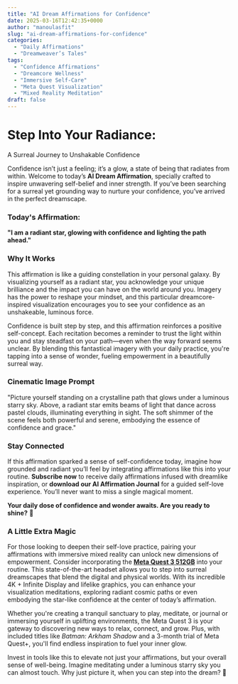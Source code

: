 ```yaml
---
title: "AI Dream Affirmations for Confidence"
date: 2025-03-16T12:42:35+0000
author: "manoulasfit"
slug: "ai-dream-affirmations-for-confidence"
categories:
  - "Daily Affirmations"
  - "Dreamweaver’s Tales"
tags:
  - "Confidence Affirmations"
  - "Dreamcore Wellness"
  - "Immersive Self-Care"
  - "Meta Quest Visualization"
  - "Mixed Reality Meditation"
draft: false
---
```

# Step Into Your Radiance: 

A Surreal Journey to Unshakable Confidence

Confidence isn’t just a feeling; it’s a glow, a state of being that radiates from within. Welcome to today’s **AI Dream Affirmation**, specially crafted to inspire unwavering self-belief and inner strength. If you’ve been searching for a surreal yet grounding way to nurture your confidence, you’ve arrived in the perfect dreamscape.

### Today's Affirmation:

**"I am a radiant star, glowing with confidence and lighting the path ahead."**

### Why It Works

This affirmation is like a guiding constellation in your personal galaxy. By visualizing yourself as a radiant star, you acknowledge your unique brilliance and the impact you can have on the world around you. Imagery has the power to reshape your mindset, and this particular dreamcore-inspired visualization encourages you to see your confidence as an unshakeable, luminous force.

Confidence is built step by step, and this affirmation reinforces a positive self-concept. Each recitation becomes a reminder to trust the light within you and stay steadfast on your path—even when the way forward seems unclear. By blending this fantastical imagery with your daily practice, you're tapping into a sense of wonder, fueling empowerment in a beautifully surreal way.

### Cinematic Image Prompt

"Picture yourself standing on a crystalline path that glows under a luminous starry sky. Above, a radiant star emits beams of light that dance across pastel clouds, illuminating everything in sight. The soft shimmer of the scene feels both powerful and serene, embodying the essence of confidence and grace."

### Stay Connected

If this affirmation sparked a sense of self-confidence today, imagine how grounded and radiant you’ll feel by integrating affirmations like this into your routine. **Subscribe now** to receive daily affirmations infused with dreamlike inspiration, or **download our AI Affirmation Journal** for a guided self-love experience. You’ll never want to miss a single magical moment.

**Your daily dose of confidence and wonder awaits. Are you ready to shine?** 🌟

### A Little Extra Magic

For those looking to deepen their self-love practice, pairing your affirmations with immersive mixed reality can unlock new dimensions of empowerment. Consider incorporating the **[Meta Quest 3 512GB](https://amzn.to/4buK8Pv)** into your routine. This state-of-the-art headset allows you to step into surreal dreamscapes that blend the digital and physical worlds. With its incredible 4K + Infinite Display and lifelike graphics, you can enhance your visualization meditations, exploring radiant cosmic paths or even embodying the star-like confidence at the center of today’s affirmation.

Whether you're creating a tranquil sanctuary to play, meditate, or journal or immersing yourself in uplifting environments, the Meta Quest 3 is your gateway to discovering new ways to relax, connect, and grow. Plus, with included titles like *Batman: Arkham Shadow* and a 3-month trial of Meta Quest+, you'll find endless inspiration to fuel your inner glow.

Invest in tools like this to elevate not just your affirmations, but your overall sense of well-being. Imagine meditating under a luminous starry sky you can almost touch. Why just picture it, when you can step into the dream? 🌟